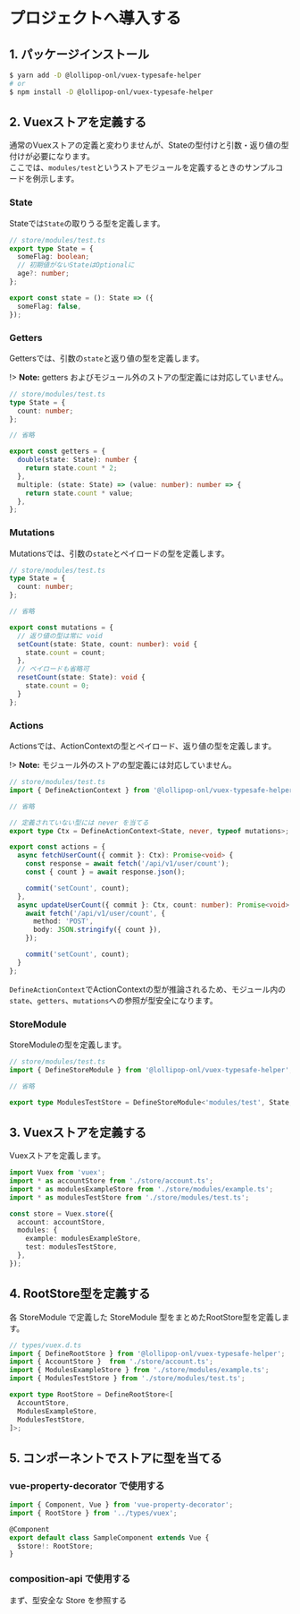 # プロジェクトへ導入する

## 1. パッケージインストール

```bash
$ yarn add -D @lollipop-onl/vuex-typesafe-helper
# or
$ npm install -D @lollipop-onl/vuex-typesafe-helper
```

## 2. Vuexストアを定義する

通常のVuexストアの定義と変わりませんが、Stateの型付けと引数・返り値の型付けが必要になります。  
ここでは、`modules/test`というストアモジュールを定義するときのサンプルコードを例示します。

### State

Stateでは`State`の取りうる型を定義します。

```ts
// store/modules/test.ts
export type State = {
  someFlag: boolean;
  // 初期値がないStateはOptionalに
  age?: number;
};

export const state = (): State => ({
  someFlag: false,
});
```

### Getters

Gettersでは、引数の`state`と返り値の型を定義します。

!> **Note:** getters およびモジュール外のストアの型定義には対応していません。

```ts
// store/modules/test.ts
type State = {
  count: number;
};

// 省略

export const getters = {
  double(state: State): number {
    return state.count * 2;
  },
  multiple: (state: State) => (value: number): number => {
    return state.count * value;
  },
};
```

### Mutations

Mutationsでは、引数の`state`とペイロードの型を定義します。

```ts
// store/modules/test.ts
type State = {
  count: number;
};

// 省略

export const mutations = {
  // 返り値の型は常に void
  setCount(state: State, count: number): void {
    state.count = count;
  },
  // ペイロードも省略可
  resetCount(state: State): void {
    state.count = 0;
  }
};
```

### Actions

Actionsでは、ActionContextの型とペイロード、返り値の型を定義します。

!> **Note:** モジュール外のストアの型定義には対応していません。

```ts
// store/modules/test.ts
import { DefineActionContext } from '@lollipop-onl/vuex-typesafe-helper';

// 省略

// 定義されていない型には never を当てる
export type Ctx = DefineActionContext<State, never, typeof mutations>;

export const actions = {
  async fetchUserCount({ commit }: Ctx): Promise<void> {
    const response = await fetch('/api/v1/user/count');
    const { count } = await response.json();

    commit('setCount', count);
  },
  async updateUserCount({ commit }: Ctx, count: number): Promise<void> {
    await fetch('/api/v1/user/count', {
      method: 'POST',
      body: JSON.stringify({ count }),
    });

    commit('setCount', count);
  }
};
```

`DefineActionContext`でActionContextの型が推論されるため、モジュール内の`state`、`getters`、`mutations`への参照が型安全になります。

### StoreModule

StoreModuleの型を定義します。

```ts
// store/modules/test.ts
import { DefineStoreModule } from '@lollipop-onl/vuex-typesafe-helper';

// 省略

export type ModulesTestStore = DefineStoreModule<'modules/test', State, never, typeof mutations, typeof actions>;
```

## 3. Vuexストアを定義する

Vuexストアを定義します。

```ts
import Vuex from 'vuex';
import * as accountStore from './store/account.ts';
import * as modulesExampleStore from './store/modules/example.ts';
import * as modulesTestStore from './store/modules/test.ts';

const store = Vuex.store({
  account: accountStore,
  modules: {
    example: modulesExampleStore,
    test: modulesTestStore,
  },
});
```

## 4. RootStore型を定義する

各 StoreModule で定義した StoreModule 型をまとめたRootStore型を定義します。

```ts
// types/vuex.d.ts
import { DefineRootStore } from '@lollipop-onl/vuex-typesafe-helper';
import { AccountStore }  from './store/account.ts';
import { ModulesExampleStore } from './store/modules/example.ts';
import { ModulesTestStore } from './store/modules/test.ts';

export type RootStore = DefineRootStore<[
  AccountStore,
  ModulesExampleStore,
  ModulesTestStore,
]>;
```

## 5. コンポーネントでストアに型を当てる

### vue-property-decorator で使用する

```ts
import { Component, Vue } from 'vue-property-decorator';
import { RootStore } from '../types/vuex';

@Component
export default class SampleComponent extends Vue {
  $store!: RootStore;
}
```

### composition-api で使用する

まず、型安全な Store を参照する

```ts

```
